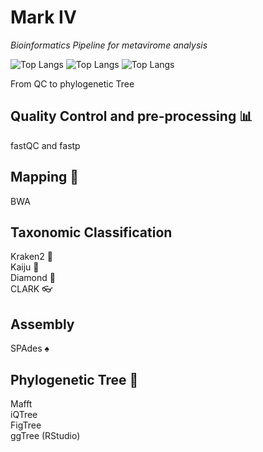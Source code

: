 # Mark IV

*Bioinformatics Pipeline for metavirome analysis*

![Top Langs](https://img.shields.io/badge/Linux-FCC624?style=for-the-badge&logo=linux&logoColor=black)
![Top Langs](https://img.shields.io/badge/Shell_Script-121011?style=for-the-badge&logo=gnu-bash&logoColor=white)
![Top Langs](https://img.shields.io/badge/R-276DC3?style=for-the-badge&logo=r&logoColor=white)

From QC to phylogenetic Tree

## Quality Control and pre-processing 📊

fastQC and fastp 

## Mapping 🧬

BWA 

## Taxonomic Classification

Kraken2 🦑 </br>
Kaiju 🦎 </br>
Diamond 🔹</br>
CLARK 👓

## Assembly

SPAdes ♠️

## Phylogenetic Tree 🌳

Mafft </br>
iQTree </br>
FigTree </br>
ggTree (RStudio)
